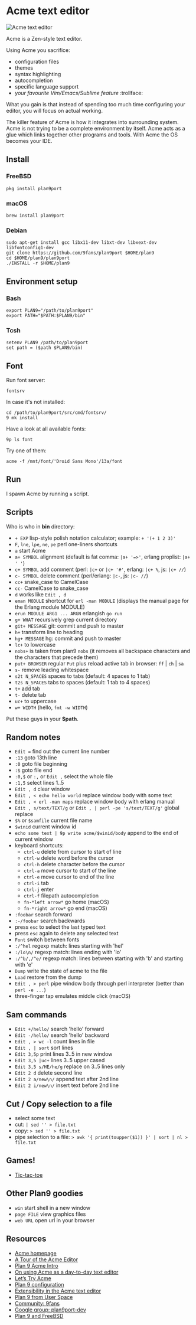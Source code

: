 # Acme text editor

![Acme text editor](./acme.png)

Acme is a Zen-style text editor.

Using Acme you sacrifice:
- configuration files
- themes
- syntax highlighting
- autocompletion
- specific language support
- *your favourite Vim/Emacs/Sublime feature* :trollface:

What you gain is that instead of spending too much time configuring your editor, you will focus on actual working.

The killer feature of Acme is how it integrates into surrounding system. Acme is not trying to be a complete environment by itself. Acme acts as a glue which links together other programs and tools. With Acme the OS becomes your IDE.

## Install

### FreeBSD
```
pkg install plan9port
```

### macOS
```
brew install plan9port
```

### Debian
```
sudo apt-get install gcc libx11-dev libxt-dev libxext-dev libfontconfig1-dev
git clone https://github.com/9fans/plan9port $HOME/plan9
cd $HOME/plan9/plan9port
./INSTALL -r $HOME/plan9
```

## Environment setup 

### Bash
```
export PLAN9="/path/to/plan9port"
export PATH="$PATH:$PLAN9/bin"
```

### Tcsh
```
setenv PLAN9 /path/to/plan9port
set path = ($path $PLAN9/bin)
```

## Font

Run font server:
```
fontsrv
```

In case it's not installed:
```
cd /path/to/plan9port/src/cmd/fontsrv/
9 mk install
```

Have a look at all available fonts:
```
9p ls font
```

Try one of them:
```
acme -f /mnt/font/'Droid Sans Mono'/13a/font
```

## Run

I spawn Acme by running `a` script.

## Scripts

Who is who in **bin** directory:

- `+ EXP` lisp-style polish notation calculator; example: `+ '(+ 1 2 3)'`
- `F`, `lne`, `lpe`, `ne`, `pe` perl one-liners shortcuts
- `a` start Acme
- `a+ SYMBOL` alignment (default is fat comma: `|a+ '=>'`, erlang proplist: `|a+ ' '`)
- `c+ SYMBOL` add comment (perl: `|c+` or `|c+ '#'`, erlang: `|c+ %`, js: `|c+ //`)
- `c- SYMBOL` delete comment (perl/erlang: `|c-`, js: `|c- //`)
- `cc+` snake_case to CamelCase
- `cc-` CamelCase to snake_case
- `d` works like `Edit , d`
- `eman MODULE` shortcut for `erl -man MODULE` (displays the manual page for the Erlang module MODULE)
- `erun MODULE ARG1 ... ARGN` erlangish `go run`
- `g+ WHAT` recursively grep current directory
- `git+ MESSAGE` git: commit and push to master
- `h+` transform line to heading
- `hg+ MESSAGE` hg: commit and push to master
- `lc+` to lowercase
- `nobs+` is taken from plan9 `nobs` (it removes all backspace characters and the characters that precede them)
- `put+ BROWSER` regular `Put` plus reload active tab in browser: `ff` | `ch` | `sa`
- `s-` remove leading whitespace
- `s2t N_SPACES` spaces to tabs (default: 4 spaces to 1 tab)
- `t2s N_SPACES` tabs to spaces (default: 1 tab to 4 spaces)
- `t+` add tab
- `t-` delete tab
- `uc+` to uppercase
- `w+ WIDTH` (hello, `fmt -w WIDTH`)

Put these guys in your **$path**.

## Random notes

- `Edit =` find out the current line number 
- `:13` goto 13th line
- `:0` goto file beginning
- `:$` goto file end
- `:0,$` or `:,` or `Edit ,` select the whole file
- `:1,5` select lines 1..5
- `Edit , d` clear window
- `Edit , < echo hello world` replace window body with some text
- `Edit , < erl -man maps` replace window body with erlang manual
- `Edit , s/text/TEXT/g` or `Edit , | perl -pe 's/text/TEXT/g'` global replace
- `$%` or `$samfile` current file name
- `$winid` current window id
- `echo some text | 9p write acme/$winid/body` append to the end of current window
- keyboard shortcuts:
  - `ctrl-u` delete from cursor to start of line
  - `ctrl-w` delete word before the cursor
  - `ctrl-h` delete character before the cursor
  - `ctrl-a` move cursor to start of the line
  - `ctrl-e` move cursor to end of the line
  - `ctrl-i` tab
  - `ctrl-j` enter
  - `ctrl-f` filepath autocompletion
  - `fn-*left arrow*` go home (macOS)
  - `fn-*right arrow*` go end (macOS) 
- `:foobar` search forward
- `:-/foobar` search backwards
- press `esc` to select the last typed text
- press `esc` again to delete any selected text
- `Font` switch between fonts
- `:/^hel` regexp match: lines starting with 'hel'
- `:/lo\n/` regexp match: lines ending with 'lo' 
- `:/^b/,/^e/` regexp match: lines between starting with 'b' and starting with 'e'
- `Dump` write the state of acme to the file
- `Load` restore from the dump
- `Edit , > perl` pipe window body through perl interpreter (better than `perl -e ...`)
- three-finger tap emulates middle click (macOS) 

## Sam commands

- `Edit +/hello/` search 'hello' forward
- `Edit -/hello/` search 'hello' backward
- `Edit , > wc -l` count lines in file
- `Edit , | sort` sort lines
- `Edit 3,5p` print lines 3..5 in new window
- `Edit 3,5 |uc+` lines 3..5 upper cased
- `Edit 3,5 s/HE/he/g` replace on 3..5 lines only 
- `Edit 2 d` delete second line
- `Edit 2 a/new\n/` append text after 2nd line
- `Edit 2 i/new\n/` insert text before 2nd line

## Cut / Copy selection to a file

- select some text
- cut:  `| sed '' > file.txt`
- copy: `> sed '' > file.txt`
- pipe selection to a file: `> awk '{ print(toupper($1)) }' | sort | nl > file.txt`

## Games!

- [Tic-tac-toe](https://github.com/evbogdanov/acme_tic_tac_toe)

## Other Plan9 goodies

- `win` start shell in a new window
- `page FILE` view graphics files
- `web URL` open url in your browser

## Resources

- [Acme homepage](http://acme.cat-v.org/)
- [A Tour of the Acme Editor](http://www.youtube.com/watch?v=dP1xVpMPn8M)
- [Plan 9 Acme Intro](http://www.youtube.com/watch?v=dopu3ZtdCsg)
- [On using Acme as a day-to-day text editor](http://jlouisramblings.blogspot.ru/2013/04/acme-as-editor_20.html)
- [Let’s Try Acme](http://echosa.github.io/blog/categories/acme/)
- [Plan 9 configuration](https://github.com/jlouis/plan9-setup)
- [Extensibility in the Acme text editor](http://www.mostlymaths.net/2013/03/extensibility-programming-acme-text-editor.html)
- [Plan 9 from User Space](https://github.com/9fans/plan9port)
- [Community: 9fans](http://plan9.bell-labs.com/wiki/plan9/9fans/index.html)
- [Google group: plan9port-dev](https://groups.google.com/forum/#forum/plan9port-dev)
- [Plan 9 and FreeBSD](https://forums.freebsd.org/threads/rio.29736/)
